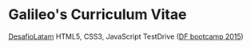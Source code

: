 # Galileo's Curriculum Vitae

[DesafioLatam](http://desafiolatam.com) HTML5, CSS3, JavaScript TestDrive ([DF bootcamp 2015](http://empieza.desafiolatam.com))
